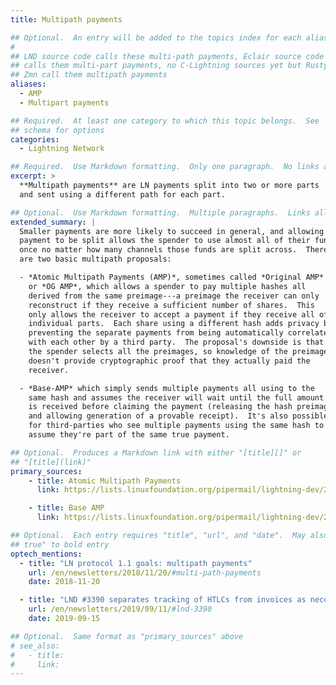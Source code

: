 ```yaml
---
title: Multipath payments

## Optional.  An entry will be added to the topics index for each alias
#
## LND source code calls these multi-path payments, Eclair source code
## calls them multi-part payments, no C-Lightning sources yet but Rusty and
## Zmn call them multipath payments
aliases:
  - AMP
  - Multipart payments

## Required.  At least one category to which this topic belongs.  See
## schema for options
categories:
  - Lightning Network

## Required.  Use Markdown formatting.  Only one paragraph.  No links allowed.
excerpt: >
  **Multipath payments** are LN payments split into two or more parts
  and sent using a different path for each part.

## Optional.  Use Markdown formatting.  Multiple paragraphs.  Links allowed.
extended_summary: |
  Smaller payments are more likely to succeed in general, and allowing a
  payment to be split allows the spender to use almost all of their funds at
  once no matter how many channels those funds are split across.  There
  are two basic multipath proposals:

  - *Atomic Multipath Payments (AMP)*, sometimes called *Original AMP*
    or *OG AMP*, which allows a spender to pay multiple hashes all
    derived from the same preimage---a preimage the receiver can only
    reconstruct if they receive a sufficient number of shares.  This
    only allows the receiver to accept a payment if they receive all of the
    individual parts.  Each share using a different hash adds privacy by
    preventing the separate payments from being automatically correlated
    with each other by a third party.  The proposal's downside is that
    the spender selects all the preimages, so knowledge of the preimage
    doesn't provide cryptographic proof that they actually paid the
    receiver.

  - *Base-AMP* which simply sends multiple payments all using to the
    same hash and assumes the receiver will wait until the full amount
    is received before claiming the payment (releasing the hash preimage
    and allowing generation of a provable receipt).  It's also possible
    for third-parties who see multiple payments using the same hash to
    assume they're part of the same true payment.

## Optional.  Produces a Markdown link with either "[title][]" or
## "[title](link)"
primary_sources:
    - title: Atomic Multipath Payments
      link: https://lists.linuxfoundation.org/pipermail/lightning-dev/2018-February/000993.html

    - title: Base AMP
      link: https://lists.linuxfoundation.org/pipermail/lightning-dev/2018-November/001577.html

## Optional.  Each entry requires "title", "url", and "date".  May also use "feature:
## true" to bold entry
optech_mentions:
  - title: "LN protocol 1.1 goals: multipath payments"
    url: /en/newsletters/2018/11/20/#multi-path-payments
    date: 2018-11-20

  - title: "LND #3390 separates tracking of HTLCs from invoices as necessary for AMP"
    url: /en/newsletters/2019/09/11/#lnd-3390
    date: 2019-09-15

## Optional.  Same format as "primary_sources" above
# see_also:
#   - title:
#     link:
---
```

